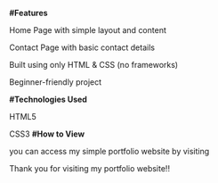 **#Features**

Home Page with simple layout and content

Contact Page with basic contact details

Built using only HTML & CSS (no frameworks)

Beginner-friendly project

**#Technologies Used**

HTML5

CSS3
**#How to View**

you can access my simple portfolio website by visiting 

Thank you for visiting my portfolio website!!
